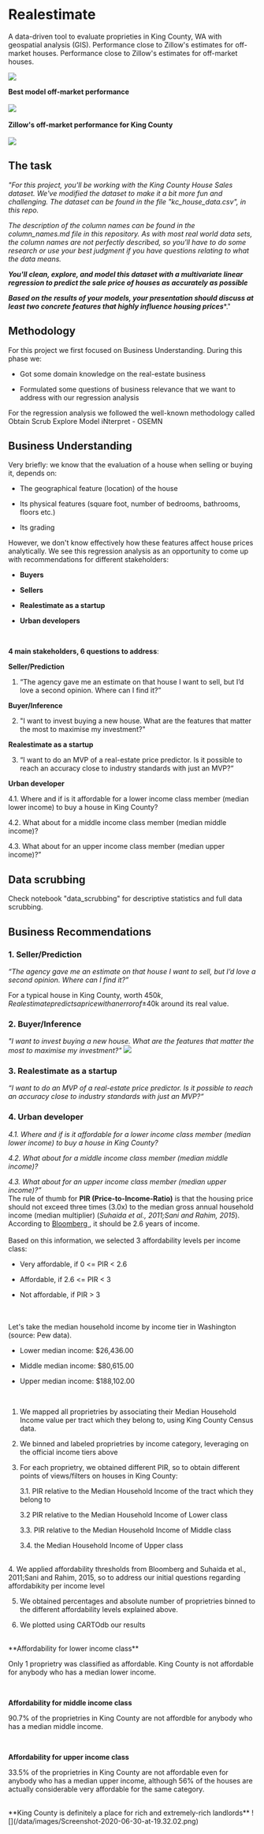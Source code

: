 # Realestimate
A data-driven tool   to evaluate proprieties in King County, WA with geospatial analysis (GIS).  Performance close to Zillow's estimates for off-market houses.
Performance close to Zillow's estimates for off-market houses.

![](/data/images/starplot-performance-comparison-bestmodel-vs-zillow.png)

**Best model off-market performance**
<br/>
<br/>
![](/data/images/king-county-houses-best-model-performance.png)
<br/>
<br/>
**Zillow's off-market performance for King County**
<br/>
<br/>
![](/data/images/zestimates-kingcounty-performance.png)

## The task
*"For this project, you'll be working with the King County House Sales dataset. We've modified the dataset to make it a bit more fun and challenging. The dataset can be found in the file "kc_house_data.csv", in this repo.*

*The description of the column names can be found in the column_names.md file in this repository. As with most real world data sets, the column names are not perfectly described, so you'll have to do some research or use your best judgment if you have questions relating to what the data means.*

***You'll clean, explore, and model this dataset with a multivariate linear regression to predict the sale price of houses as accurately as possible***

 
***Based on the results of your models, your presentation should discuss at least two concrete features that highly influence housing prices****."

## Methodology 
For this project we first focused on Business Understanding. During this phase we:

- Got some domain knowledge on the real-estate business

- Formulated some questions of business relevance that we want to address with our regression analysis

 

For the regression analysis we followed the well-known methodology called Obtain Scrub Explore Model iNterpret - OSEMN

## Business Understanding
Very briefly: we know that the evaluation of a house when selling or buying it, depends on:

- The geographical feature (location) of the house

- Its physical features (square foot, number of bedrooms, bathrooms, floors etc.)

- Its grading

 

However, we don't know effectively how these features affect house prices analytically. We see this regression analysis as an opportunity to come up with recommendations for different stakeholders:

- **Buyers**

- **Sellers**

- **Realestimate as a startup** 

- **Urban developers**

<br/>

**4 main stakeholders, 6 questions to address**:

 

**Seller/Prediction**

1. “The agency gave me an estimate on that house I want to sell, but I’d love a second opinion. Where can I find it?”


**Buyer/Inference**

2. "I want to invest buying a new house. What are the features that matter the most to maximise my investment?"


**Realestimate as a startup**

3. “I want to do an MVP of a real-estate price predictor. Is it possible to reach an accuracy close to industry standards with just an MVP?“


**Urban developer**

4.1. Where and if is it affordable for a lower income class member (median lower income) to buy a house in King County?

4.2. What about for a middle income class member (median middle income)?

4.3. What about for an upper income class member (median upper income)?”

## Data scrubbing
Check notebook "data_scrubbing" for descriptive statistics and full data scrubbing. 

## Business Recommendations

### 1. Seller/Prediction
*“The agency gave me an estimate on that house I want to sell, but I’d love a second opinion. Where can I find it?”* <br/>

For a typical house in King County, worth $450k, Realestimate predicts a price with an error of ±$40k around its real value.
### 2. Buyer/Inference
*"I want to invest buying a new house. What are the features that matter the most to maximise my investment?"*
![](/data/images/multilinear-feature_importance-barplot.png)

### 3. Realestimate as a startup
*“I want to do an MVP of a real-estate price predictor. Is it possible to reach an accuracy close to industry standards with just an MVP?“*


### 4. Urban developer

*4.1. Where and if is it affordable for a lower income class member (median lower income) to buy a house in King County?*

*4.2. What about for a middle income class member (median middle income)?*

*4.3. What about for an upper income class member (median upper income)?”*
<br/>
The rule of thumb for **PIR (Price-to-Income-Ratio)** is that the housing price should not exceed three times (3.0x) to the median gross annual household income (median multiplier) (*Suhaida et al., 2011;Sani and Rahim, 2015*).
<br/>
According to <a href="https://www.bloomberg.com/news/articles/2018-05-29/how-many-years-of-income-does-a-home-in-your-city-cost"> Bloomberg <a/>, it should be 2.6 years of income.
<br/>
<br/>
Based on this information, we selected 3 affordability levels per income class:

- Very affordable, if   0 <= PIR < 2.6

- Affordable, if  2.6 <= PIR < 3

- Not affordable, if PIR > 3 
<br/>
<br/>
Let's take the median household income by income tier in Washington (source: Pew data). 

- Lower median income: $26,436.00

- Middle median income: $80,615.00

- Upper median income: $188,102.00
<br/>
 

1. We mapped all proprietries by associating their Median Household Income value per tract which they belong to, using King County Census data.

2. We binned and labeled proprietries by income category, leveraging on the official income tiers above

3. For each proprietry, we obtained different PIR, so to obtain different points of views/filters on houses in King County:

   3.1. PIR relative to the Median Household Income of the tract which they belong to

   3.2 PIR relative to the Median Household Income of Lower class

   3.3. PIR relative to the Median Household Income of Middle class

   3.4.  the Median Household Income of Upper class

<br/>
4. We applied affordability thresholds from Bloomberg and Suhaida et al., 2011;Sani and Rahim, 2015, so to address our initial questions regarding affordabikity per income level

5. We obtained percentages and absolute number of proprietries binned to the different affordability levels explained above.

6. We plotted using CARTOdb our results

<br/>
**Affordability for lower income class**

Only 1 proprietry was classified as affordable. King County is not affordable for anybody who has a median lower income.

<br/> 

**Affordability for middle income class**

90.7% of the proprietries in King County are not affordble for anybody who has a median middle income.

<br/>

**Affordability for upper income class**

33.5% of the proprietries in King County are not affordable even for anybody who has a median upper income, although 56% of the houses are actually considerable very affordable for the same category.

 
<br/>
**King County is definitely a place for rich and extremely-rich landlords**
![](/data/images/Screenshot-2020-06-30-at-19.32.02.png)
